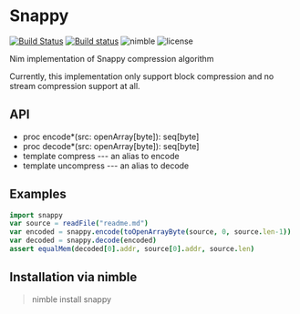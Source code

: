 # Snappy
[![Build Status](https://travis-ci.org/status-im/nim-snappy.svg?branch=master)](https://travis-ci.org/status-im/nim-snappy)
[![Build status](https://ci.appveyor.com/api/projects/status/g4y9874tx0biv3t1/branch/master?svg=true)](https://ci.appveyor.com/project/nimbus/nim-snappy/branch/master)
![nimble](https://img.shields.io/badge/available%20on-nimble-yellow.svg?style=flat-square)
![license](https://img.shields.io/github/license/citycide/cascade.svg?style=flat-square)

Nim implementation of Snappy compression algorithm

Currently, this implementation only support block compression and 
no stream compression support at all.

## API
* proc encode*(src: openArray[byte]): seq[byte]
* proc decode*(src: openArray[byte]): seq[byte]
* template compress --- an alias to encode
* template uncompress --- an alias to decode

## Examples
```Nim
import snappy
var source = readFile("readme.md")
var encoded = snappy.encode(toOpenArrayByte(source, 0, source.len-1))
var decoded = snappy.decode(encoded)
assert equalMem(decoded[0].addr, source[0].addr, source.len)
```

## Installation via nimble
> nimble install snappy
